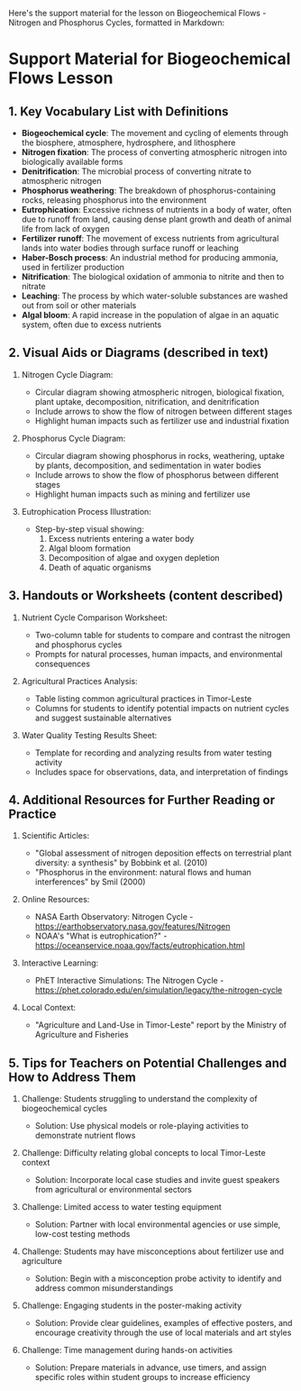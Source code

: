 Here's the support material for the lesson on Biogeochemical Flows - Nitrogen and Phosphorus Cycles, formatted in Markdown:

# Support Material for Biogeochemical Flows Lesson

## 1. Key Vocabulary List with Definitions

- **Biogeochemical cycle**: The movement and cycling of elements through the biosphere, atmosphere, hydrosphere, and lithosphere
- **Nitrogen fixation**: The process of converting atmospheric nitrogen into biologically available forms
- **Denitrification**: The microbial process of converting nitrate to atmospheric nitrogen
- **Phosphorus weathering**: The breakdown of phosphorus-containing rocks, releasing phosphorus into the environment
- **Eutrophication**: Excessive richness of nutrients in a body of water, often due to runoff from land, causing dense plant growth and death of animal life from lack of oxygen
- **Fertilizer runoff**: The movement of excess nutrients from agricultural lands into water bodies through surface runoff or leaching
- **Haber-Bosch process**: An industrial method for producing ammonia, used in fertilizer production
- **Nitrification**: The biological oxidation of ammonia to nitrite and then to nitrate
- **Leaching**: The process by which water-soluble substances are washed out from soil or other materials
- **Algal bloom**: A rapid increase in the population of algae in an aquatic system, often due to excess nutrients

## 2. Visual Aids or Diagrams (described in text)

1. Nitrogen Cycle Diagram:
   - Circular diagram showing atmospheric nitrogen, biological fixation, plant uptake, decomposition, nitrification, and denitrification
   - Include arrows to show the flow of nitrogen between different stages
   - Highlight human impacts such as fertilizer use and industrial fixation

2. Phosphorus Cycle Diagram:
   - Circular diagram showing phosphorus in rocks, weathering, uptake by plants, decomposition, and sedimentation in water bodies
   - Include arrows to show the flow of phosphorus between different stages
   - Highlight human impacts such as mining and fertilizer use

3. Eutrophication Process Illustration:
   - Step-by-step visual showing:
     1. Excess nutrients entering a water body
     2. Algal bloom formation
     3. Decomposition of algae and oxygen depletion
     4. Death of aquatic organisms

## 3. Handouts or Worksheets (content described)

1. Nutrient Cycle Comparison Worksheet:
   - Two-column table for students to compare and contrast the nitrogen and phosphorus cycles
   - Prompts for natural processes, human impacts, and environmental consequences

2. Agricultural Practices Analysis:
   - Table listing common agricultural practices in Timor-Leste
   - Columns for students to identify potential impacts on nutrient cycles and suggest sustainable alternatives

3. Water Quality Testing Results Sheet:
   - Template for recording and analyzing results from water testing activity
   - Includes space for observations, data, and interpretation of findings

## 4. Additional Resources for Further Reading or Practice

1. Scientific Articles:
   - "Global assessment of nitrogen deposition effects on terrestrial plant diversity: a synthesis" by Bobbink et al. (2010)
   - "Phosphorus in the environment: natural flows and human interferences" by Smil (2000)

2. Online Resources:
   - NASA Earth Observatory: Nitrogen Cycle - https://earthobservatory.nasa.gov/features/Nitrogen
   - NOAA's "What is eutrophication?" - https://oceanservice.noaa.gov/facts/eutrophication.html

3. Interactive Learning:
   - PhET Interactive Simulations: The Nitrogen Cycle - https://phet.colorado.edu/en/simulation/legacy/the-nitrogen-cycle

4. Local Context:
   - "Agriculture and Land-Use in Timor-Leste" report by the Ministry of Agriculture and Fisheries

## 5. Tips for Teachers on Potential Challenges and How to Address Them

1. Challenge: Students struggling to understand the complexity of biogeochemical cycles
   - Solution: Use physical models or role-playing activities to demonstrate nutrient flows

2. Challenge: Difficulty relating global concepts to local Timor-Leste context
   - Solution: Incorporate local case studies and invite guest speakers from agricultural or environmental sectors

3. Challenge: Limited access to water testing equipment
   - Solution: Partner with local environmental agencies or use simple, low-cost testing methods

4. Challenge: Students may have misconceptions about fertilizer use and agriculture
   - Solution: Begin with a misconception probe activity to identify and address common misunderstandings

5. Challenge: Engaging students in the poster-making activity
   - Solution: Provide clear guidelines, examples of effective posters, and encourage creativity through the use of local materials and art styles

6. Challenge: Time management during hands-on activities
   - Solution: Prepare materials in advance, use timers, and assign specific roles within student groups to increase efficiency